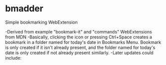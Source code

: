 # bmadder
Simple bookmarking WebExtension

-Derived from example "bookmark-it" and "commands" WebExtensions from MDN
-Basically, clicking the icon or pressing Ctrl+Space creates a bookmark in a folder named for today's date in Bookmarks Menu. Bookmark is only created if it isn't already present, and the folder named for today's date is only created if not already present similarly.
-Later updates could include:
